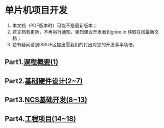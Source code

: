 # 单片机项目开发

1. 本文档（PDF版本时）可能不是最新版本；
4. 若文档有更新，不再另行通知，强烈建议开发者到gitee.io 获取在线最新文档；
5. 若有疑问请到ISSUE区提出愿我们的付出对您的开发事半功倍。

## Part1.[课程概要(1)](./课程概要.md)
## Part2.[基础硬件设计(2~7)](./硬件平台设计.md)
## Part3.[NCS基础开发(8~13)](./NCS基础开发.md)
## Part4.[工程项目(14~18)](./工程项目.md)